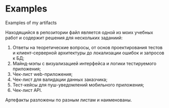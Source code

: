 # Examples
Examples of my artifacts

Находящийся в репозитории файл является одной из моих учебных работ и содержит решения для нескольких заданиий:
  1. Ответы на теоретические вопросы, от основ проектирования тестов и клиент-серверной архитектуры до локализации ошибок и запросов к БД;
  2. Майнд-мэпы с визуализацией интерфейса и логики тестируемого приложения;
  3. Чек-лист web-приложения;
  4. Чек-лист для валидации данных заказчика;
  5. Тест-кейсы для пуш-уведомлений мобильного приложения;
  6. Чек-лист API.
  
  Артефакты разложены по разным листам и наименованы.

